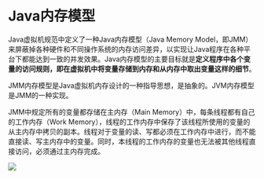 # Java内存模型
Java虚拟机规范中定义了一种Java内存模型（Java Memory Model，即JMM）来屏蔽掉各种硬件和不同操作系统的内存访问差异，以实现让Java程序在各种平台下都能达到一致的并发效果。Java内存模型的主要目标就是**定义程序中各个变量的访问规则，即在虚拟机中将变量存储到内存和从内存中取出变量这样的细节**。

JMM内存模型是Java虚拟机内存设计的一种指导思想，是抽象的。JVM内存模型是JMM的一种实现。

JMM中规定所有的变量都存储在主内存（Main Memory）中，每条线程都有自己的工作内存（Work Memory），线程的工作内存中保存了该线程所使用的变量的从主内存中拷贝的副本。线程对于变量的读、写都必须在工作内存中进行，而不能直接读、写主内存中的变量。同时，本线程的工作内存的变量也无法被其他线程直接访问，必须通过主内存完成。

![](https://static.laop.cc/images/20210811182918.png)

